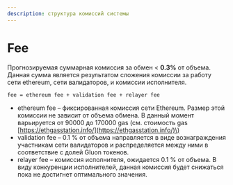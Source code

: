 ```yaml
---
description: структура комиссий системы
---
```


# Fee

Прогнозируемая суммарная комиссия за обмен &lt; **0.3%** от объема. Данная сумма является результатом сложения комиссии за работу сети ethereum, сети валидаторов, и комиссии исполнителя.

```text
fee = ethereum fee + validation fee + relayer fee
```

* ethereum fee – фиксированная комиссия сети Ethereum. Размер этой комиссии не зависит от объема обмена. В данный момент варьируется от 90000 до 170000 gas \(см. стоимость gas [https://ethgasstation.info/](https://ethgasstation.info/)\)
* validation fee – 0.1 % от объема направляется в виде вознаграждения участникам сети валидаторов и распределяется между ними в соответствие с долей Gluon токенов.
* relayer fee – комиссия исполнителя, ожидается 0.1 % от объема. В виду конкуренции исполнителей, данная комиссия будет снижаться пока не достигнет оптимального значения.

